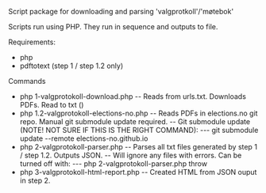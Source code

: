 Script package for downloading and parsing 'valgprotkoll'/'møtebok'

Scripts run using PHP. They run in sequence and outputs to file.

Requirements:
- php
- pdftotext (step 1 / step 1.2 only)

Commands

- php 1-valgprotokoll-download.php 
-- Reads from urls.txt. Downloads PDFs. Read to txt () 
- php 1.2-valgprotokoll-elections-no.php
-- Reads PDFs in elections.no git repo. Manual git submodule update required.
-- Git submodule update (NOTE! NOT SURE IF THIS IS THE RIGHT COMMAND):
--- git submodule update --remote elections-no.github.io 
- php 2-valgprotokoll-parser.php 
-- Parses all txt files generated by step 1 / step 1.2. Outputs JSON.
-- Will ignore any files with errors. Can be turned off with:
--- php 2-valgprotokoll-parser.php throw 
- php 3-valgprotokoll-html-report.php
-- Created HTML from JSON ouput in step 2.
